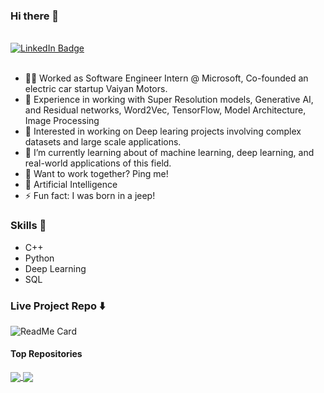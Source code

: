 ### Hi there 👋

<br>

<div id="badges">
  <a href="https://www.linkedin.com/in/siddharthsaraswat1">
    <img src="https://img.shields.io/badge/LinkedIn-blue?style=for-the-badge&logo=linkedin&logoColor=white" alt="LinkedIn Badge"/>
  </a>
</div>

<br>

- 🧑‍💻 Worked as Software Engineer Intern @ Microsoft, Co-founded an electric car startup Vaiyan Motors. 
- 📸 Experience in working with Super Resolution models, Generative AI, and Residual networks, Word2Vec, TensorFlow, Model Architecture, Image Processing
- 🔭 Interested in working on Deep learing projects involving complex datasets and large scale applications. 
- 🌱 I’m currently learning about of machine learning, deep learning, and real-world applications of this field.
- 👯 Want to work together? Ping me!
- 💬 Artificial Intelligence
- ⚡ Fun fact: I was born in a jeep!

### Skills 📄

- C++
- Python
- Deep Learning
- SQL


### Live Project Repo ⬇️

![ReadMe Card](https://github-readme-stats.vercel.app/api/pin/?username=siddharth1012&repo=FaceApp)

#### Top Repositories


<a href="https://github.com/anuraghazra/github-readme-stats">
  <img align="center" src="https://github-readme-stats.vercel.app/api/pin/?username=siddharth1012&repo=Image-Search-Enginer" />
</a>
<a href="https://github.com/anuraghazra/anuraghazra.github.io">
  <img align="center" src="https://github-readme-stats.vercel.app/api/pin/?username=siddharth1012&repo=Similar-Image-Recommendatin-System&theme=buefy" />
</a>

<br />
<br />

